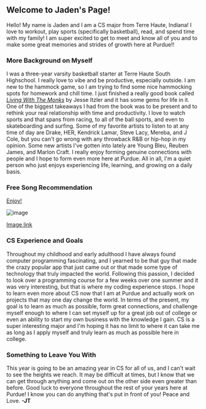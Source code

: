 ## Welcome to Jaden's Page! 

Hello! My name is Jaden and I am a CS major from Terre Haute, Indiana! I love to workout, play sports (specifically basketball), read, and spend time with my family! I am super excited to get to meet and know all of you and to make some great memories and strides of growth here at Purdue!!



### More Background on Myself
I was a three-year varsity basketball starter at Terre Haute South Highschool. I really love to vibe and be productive, especially outside. I am new to the hammock game, so I am trying to find some nice hammocking spots for homework and chill time. I just finished a really good book called [_Living With The Monks_](https://www.amazon.com/Living-Monks-Turning-Happiness-Gratitude/dp/1478993421) by Jesse Itzler and it has some gems for life in it. One of the biggest takeaways I had from the book was to be present and to rethink your real relationship with time and productivity. I love to watch sports and that spans from racing, to all of the ball sports, and even to skateboarding and surfing. Some of my favorite artists to listen to at any time of day are Drake, HER, Kendrick Lamar, Steve Lacy, Mereba, and J Cole, but you can't go wrong with any throwback R&B or hip-hop in my opinion. Some new artists I've gotten into lately are Young Bleu, Reuben James, and Marlon Craft. I really enjoy forming genuine connections with people and I hope to form even more here at Purdue. All in all, I'm a quiet person who just enjoys experiencing life, learning, and growing on a daily basis. 


### Free Song Recommendation 
[Enjoy!](https://open.spotify.com/album/33jE0rzk63VdTJcDukmjRa)


![image](https://user-images.githubusercontent.com/89425796/131229154-88e89465-924c-4def-b41a-a3b478fe5735.png)

[Image link](https://user-images.githubusercontent.com/89425796/131229154-88e89465-924c-4def-b41a-a3b478fe5735.png)

### CS Experience and Goals
Throughout my childhood and early adulthood I have always found computer programming fascinating, and I yearned to be that guy that made the crazy popular app that just came out or that made some type of technology that truly impacted the world. Following this passion, I decided to look over a programming course for a few weeks over one summer and it was very interesting, but that is where my coding experience stops. I hope to learn even more about CS now that I am at Purdue and actually work on projects that may one day change the world. In terms of the present, my goal is to learn as much as possible, form great connections, and challenge myself enough to where I can set myself up for a great job out of college or even an ability to start my own business with the knowledge I gain. CS is a super interesting major and I'm hoping it has no limit to where it can take me as long as I apply myself and truly learn as much as possible here in college. 

### Something to Leave You With

This year is going to be an amazing year in CS for all of us, and I can't wait to see the heights we reach. It may be difficult at times, but I know that we can get through anything and come out on the other side even greater than before. Good luck to everyone throughout the rest of your years here at Purdue! I know you can do anything that's put in front of you! Peace and Love. **-JT**
